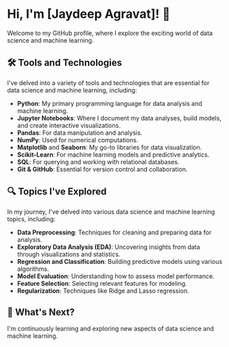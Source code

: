 # Hi, I'm [Jaydeep Agravat]! 👋

Welcome to my GitHub profile, where I explore the exciting world of data science and machine learning.

## 🛠️ Tools and Technologies
I've delved into a variety of tools and technologies that are essential for data science and machine learning, including:

- **Python**: My primary programming language for data analysis and machine learning.
- **Jupyter Notebooks**: Where I document my data analyses, build models, and create interactive visualizations.
- **Pandas**: For data manipulation and analysis.
- **NumPy**: Used for numerical computations.
- **Matplotlib** and **Seaborn**: My go-to libraries for data visualization.
- **Scikit-Learn**: For machine learning models and predictive analytics.
- **SQL**: For querying and working with relational databases.
- **Git & GitHub**: Essential for version control and collaboration.

## 🔍 Topics I've Explored
In my journey, I've delved into various data science and machine learning topics, including:

- **Data Preprocessing**: Techniques for cleaning and preparing data for analysis.
- **Exploratory Data Analysis (EDA)**: Uncovering insights from data through visualizations and statistics.
- **Regression and Classification**: Building predictive models using various algorithms.
- **Model Evaluation**: Understanding how to assess model performance.
- **Feature Selection**: Selecting relevant features for modeling.
- **Regularization**: Techniques like Ridge and Lasso regression.

## 🌱 What's Next?
I'm continuously learning and exploring new aspects of data science and machine learning. 
